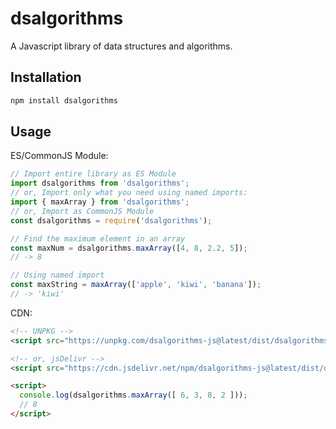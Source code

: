 # dsalgorithms
A Javascript library of data structures and algorithms.

## Installation
```bash
npm install dsalgorithms
```

## Usage
ES/CommonJS Module:
```typescript
// Import entire library as ES Module
import dsalgorithms from 'dsalgorithms';
// or, Import only what you need using named imports:
import { maxArray } from 'dsalgorithms';
// or, Import as CommonJS Module
const dsalgorithms = require('dsalgorithms');

// Find the maximum element in an array
const maxNum = dsalgorithms.maxArray([4, 8, 2.2, 5]); 
// -> 8

// Using named import
const maxString = maxArray(['apple', 'kiwi', 'banana']);
// -> 'kiwi'
```

CDN:
```html
<!-- UNPKG -->
<script src="https://unpkg.com/dsalgorithms-js@latest/dist/dsalgorithms-js.min.umd.js"></script>

<!-- or, jsDelivr -->
<script src="https://cdn.jsdelivr.net/npm/dsalgorithms-js@latest/dist/dsalgorithms-js.min.umd.js"></script>

<script>
  console.log(dsalgorithms.maxArray([ 6, 3, 8, 2 ]));
  // 8
</script>
```
